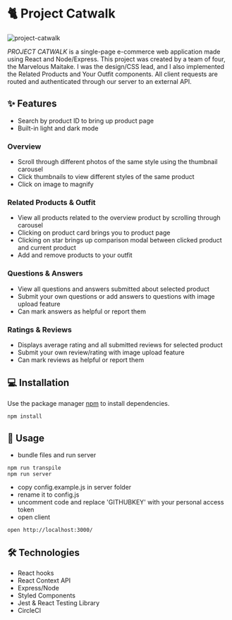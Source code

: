 # 🐈 Project Catwalk
![project-catwalk](https://user-images.githubusercontent.com/52181740/138842613-0c02e947-3083-4414-9efd-34349e9e7a37.gif)

*PROJECT CATWALK* is a single-page e-commerce web application made using React and Node/Express. This project was created by a team of four, the Marvelous Maitake. I was the design/CSS lead, and I also implemented the Related Products and Your Outfit components. All client requests are routed and authenticated through our server to an external API.

## ✨ Features
- Search by product ID to bring up product page
- Built-in light and dark mode

### Overview
- Scroll through different photos of the same style using the thumbnail carousel
- Click thumbnails to view different styles of the same product
- Click on image to magnify

### Related Products & Outfit
- View all products related to the overview product by scrolling through carousel
- Clicking on product card brings you to product page
- Clicking on star brings up comparison modal between clicked product and current product
- Add and remove products to your outfit

### Questions & Answers
- View all questions and answers submitted about selected product
- Submit your own questions or add answers to questions with image upload feature
- Can mark answers as helpful or report them

### Ratings & Reviews
- Displays average rating and all submitted reviews for selected product
- Submit your own review/rating with image upload feature
- Can mark reviews as helpful or report them

## 💻 Installation

Use the package manager [npm](https://www.npmjs.com/) to install dependencies.

```bash
npm install
```

## 👤 Usage
- bundle files and run server
```
npm run transpile
npm run server
```
- copy config.example.js in server folder
- rename it to config.js
- uncomment code and replace 'GITHUBKEY' with your personal access token
- open client
```
open http://localhost:3000/
```

## 🛠️ Technologies
- React hooks 
- React Context API
- Express/Node
- Styled Components
- Jest & React Testing Library
- CircleCI
